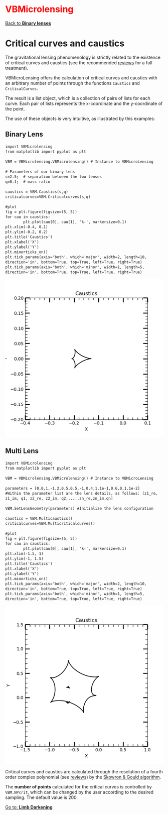 # <span style="color:red">VBMicrolensing</span>

[Back to **Binary lenses**](BinaryLenses.md)

# Critical curves and caustics

The gravitational lensing phenomenology is strictly related to the existence of critical curves and caustics (see the recommended [reviews](reviews.md) for a full treatment).

VBMicroLensing offers the calculation of critical curves and caustics with an arbitrary number of points through the functions ```Caustics``` and ```CriticalCurves```.

The result is a list object, which is a collection of pairs of lists for each curve. Each pair of lists represents the x-coordinate and the y-coordinate of the point.

The use of these objects is very intuitive, as illustrated by this examples:

## Binary Lens

```
import VBMicrolensing
from matplotlib import pyplot as plt

VBM = VBMicrolensing.VBMicrolensing() # Instance to VBMicroLensing

# Parameters of our binary lens
s=2.5;  # separation between the two lenses
q=0.1;  # mass ratio

caustics = VBM.Caustics(s,q)
criticalcurves=VBM.Criticalcurves(s,q)

#plot
fig = plt.figure(figsize=(5, 5))
for cau in caustics:
        plt.plot(cau[0], cau[1], 'k-', markersize=0.1)
plt.xlim(-0.4, 0.1)
plt.ylim(-0.2, 0.2)
plt.title('Caustics')
plt.xlabel('X')
plt.ylabel('Y')
plt.minorticks_on()
plt.tick_params(axis='both', which='major', width=2, length=10, direction='in', bottom=True, top=True, left=True, right=True)
plt.tick_params(axis='both', which='minor', width=1, length=5, direction='in', bottom=True, top=True, left=True, right=True)

```
<img src="Caustics_binary.png" width = 600>


## Multi Lens

```
import VBMicrolensing
from matplotlib import pyplot as plt

VBM = VBMicrolensing.VBMicrolensing() # Instance to VBMicroLensing

parameters = [0,0,1,-1.2,0.5,0.5,-1,0.4,1.1e-1,0.6,0,1.1e-2]
#Within the parameter list are the lens details, as follows: [z1_re, z1_im, q1, z2_re, z2_im, q2,....,zn_re,zn_im,qn]

VBM.SetLensGeometry(parameters) #Initialize the lens configuration

caustics = VBM.Multicaustics()
criticalcurves=VBM.Multicriticalcurves()

#plot
fig = plt.figure(figsize=(5, 5))
for cau in caustics:
        plt.plot(cau[0], cau[1], 'k-', markersize=0.1)
plt.xlim(-1.5, 1)
plt.ylim(-1, 1.5)
plt.title('Caustics')
plt.xlabel('X')
plt.ylabel('Y')
plt.minorticks_on()
plt.tick_params(axis='both', which='major', width=2, length=10, direction='in', bottom=True, top=True, left=True, right=True)
plt.tick_params(axis='both', which='minor', width=1, length=5, direction='in', bottom=True, top=True, left=True, right=True)
```
<img src="Caustics_multi.png" width = 600>


Critical curves and caustics are calculated through the resolution of a fourth order complex polynomial (see [reviews](reviews.md)) by the [Skowron & Gould algorithm](http://www.astrouw.edu.pl/~jskowron/cmplx_roots_sg/). 

The **number of points** calculated for the critical curves is controlled by ```VBM.NPcrit```, which can be changed by the user according to the desired sampling. The default value is 200.

[Go to: **Limb Darkening**](LimbDarkening.md)
